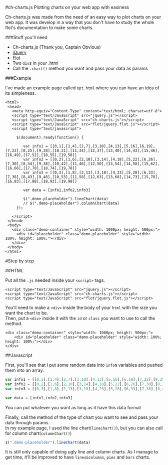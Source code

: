 #ch-charts.js
Plotting charts on your web app with easiness

Ch-charts.js was made from the need of an easy way to plot charts on your web app.
It was develop in a way that you don't have to study the whole flot's documentation to make some charts.

###Stuff you'll need
* Ch-charts.js (Thank you, Captain Obvious)
* [jQuery][1]
* [Flot][2]
* Two `div`s in your .html
* Call the `.chart()` method you want and pass your data as params

[1]: http://jquery.com/download/ "jQuery"
[2]: http://flotcharts.org/ "Flot"

###Example

I've made an example page called `opt.html` where you can have an idea of its simpleness.

    <html>
     <head>
       <meta http-equiv="Content-Type" content="text/html; charset=utf-8">
       <script type="text/JavaScript" src="jquery.js"></script>
       <script type="text/JavaScript" src="ch-charts.js"></script>
       <script type="text/JavaScript" src="flot/jquery.flot.js"></script>
       <script type="text/javascript">

         $(document).ready(function() {

            var info1 = [[0,1],[1,4],[2,7],[3,10],[4,13],[5,16],[6,19],[7,22],[8,25],[9,28],[10,31],[11,34],[12,37],[13,40],[14,43],[15,46],[16,49],[17,52],[18,55],[19,58]]
            var info2 = [[0,2],[1,6],[2,10],[3,14],[4,18],[5,22],[6,26],[7,30],[8,34],[9,38],[10,42],[11,46],[12,50],[13,54],[14,58],[15,62],[16,66],[17,70],[18,74],[19,78]]
            var info3 = [[0,3],[1,8],[2,13],[3,18],[4,23],[5,28],[6,33],[7,38],[8,43],[9,48],[10,53],[11,58],[12,63],[13,68],[14,73],[15,78],[16,83],[17,88],[18,93],[19,98]]

            var data = [info1,info2,info3]

            $(".demo-placeholder").lineChart(data)
            // $(".demo-placeholder").columnChart(data)
         });

       </script>
     </head>
     <body>
       <div class="demo-container" style="width: 1000px; height: 500px;">
         <div id="placeholder" class="demo-placeholder" style="width: 100%; height: 100%;"></div>
       </div>
     </body>
    </html>

#Step by step

##HTML

Put all the `.js` needed inside your `<script>` tags.

    <script type="text/JavaScript" src="jquery.js"></script>
    <script type="text/JavaScript" src="ch-charts.js"></script>
    <script type="text/JavaScript" src="flot/jquery.flot.js"></script>

You'll need to make a `<div>` inside the body of your `html` with the size you want the chart to be.<br />
Then, put a `<div>` inside it with the `id` or `class` you want to use to call the method.

    <div class="demo-container" style="width: 1000px; height: 500px;">
        <div id="placeholder" class="demo-placeholder" style="width: 100%; height: 100%;"></div>
    </div>
    
##Javascript

First, you'll see that I put some random data into `infoN` variables and pushed them into an array.

```javascript
var info1 = [[0,1],[1,4],[2,7],[3,10],[4,13],[5,16],[6,19],[7,22],[8,25],[9,28],[10,31],[11,34],[12,37],[13,40],[14,43],[15,46],[16,49],[17,52],[18,55],[19,58]]
var info2 = [[0,2],[1,6],[2,10],[3,14],[4,18],[5,22],[6,26],[7,30],[8,34],[9,38],[10,42],[11,46],[12,50],[13,54],[14,58],[15,62],[16,66],[17,70],[18,74],[19,78]]
var info3 = [[0,3],[1,8],[2,13],[3,18],[4,23],[5,28],[6,33],[7,38],[8,43],[9,48],[10,53],[11,58],[12,63],[13,68],[14,73],[15,78],[16,83],[17,88],[18,93],[19,98]]

var data = [info1,info2,info3]
```

You can put whatever you want as long as it have this data format

Finally, call the method of the type of chart you want to see and pass your data through params.<br />
In my example page, I used the line chart(`lineChart()`), but you can also call for column chart(`columnChart()`)

```javascript
$(".demo-placeholder").lineChart(data)
```

It is still only capable of doing ugly line and column charts.
As I manage to get time, it'll be improved to have `lines&columns`, `pies` and `bars` charts.
